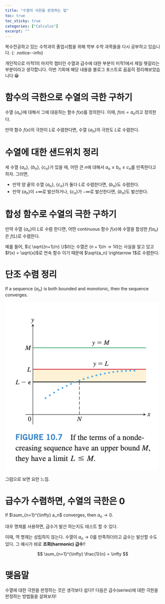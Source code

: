```yaml
---
title: "수열의 극한을 판정하는 법"
toc: true
toc_sticky: true
categories: ["Calculus"]
excerpt: ""
---
```


복수전공하고 있는 수학과의 졸업시험을 위해 학부 수학 과목들을 다시 공부하고 있습니다.
{: .notice--info}

개인적으로 미적1의 마지막 챕터인 수열과 급수에 대한 부분이 미적1에서 제일 헷갈리는 부분이라고 생각합니다. 이번 기회에 해당 내용을 블로그 포스트로 꼼꼼히 정리해보았습니다 😁

# 함수의 극한으로 수열의 극한 구하기

<div class="theorem" markdown="1">

수열 $\{ a_n \}$에 대해서 그에 대응하는 함수 $f(x)$를 정의한다. 이때, $f(n) = a_n$라고 정의한다.

만약 함수 $f(x)$의 극한이 $L$로 수렴한다면, 수열 $\{ a_n \}$의 극한도 $L$로 수렴한다.

</div>

# 수열에 대한 샌드위치 정리

<div class="theorem" markdown="1">

세 수열 $\{ a_n \}$, $\{ b_n \}$, $\{ c_n \}$가 있을 때, 어떤 큰 $n$에 대해서 $a_n \le b_n \le c_n$를 만족한다고 하자. 그러면,

- 만약 양 끝의 수열 $\{ a_n \}$, $\{ c_n \}$가 둘다 $L$로 수렴한다면, $\{ b_n \}$도 수렴한다.
- 만약 $\{ a_n \}$이 $+\infty$로 발산하거나, $\{ c_n \}$가 $-\infty$로 발산한다면, $\{ b_n \}$도 발산한다.

</div>

# 합성 함수로 수열의 극한 구하기

<div class="theorem" markdown="1">

만약 수열 $\{ a_n \}$이 $L$로 수렴 한다면, 어떤 continuous 함수 $f(x)$에 수열을 합성한 $f(a_n)$은 $f(L)$로 수렴한다.

</div>

예를 들어, $\{ \sqrt{(n+1)/n} \}$라는 수열은 $(n+1)/n \rightarrow 1$라는 사실을 알고 있고 $f(x) = \sqrt{x}$로 연속 함수 이기 때문에 $\sqrt{a_n} \rightarrow 1$로 수렴한다.

# 단조 수렴 정리

<div class="theorem" markdown="1">

If a sequence $\{ a_n \}$ is both bounded and monotonic, then the sequence converges.

</div>

![](/images/mathematics/calculus/monotonic-convergence-theorem.png)

그럼으로 보면 요런 느낌.

# 급수가 수렴하면, 수열의 극한은 0

<div class="theorem" markdown="1">

If $\sum_{n=1}^{\infty} a_n$ converges, then $a_n \rightarrow 0$.

</div>

대우 명제를 사용하면, 급수가 발산 하는지도 테스트 할 수 있다.

이때, 역 명제는 성립하지 않는다. <span class="red">수열이 $a_n \rightarrow 0$를 만족하더라고 급수는 발산할 수도 있다.</span> 그 예시가 바로 **조화(harmonic) 급수**!!

$$
\sum_{n=1}^{\infty} \frac{1}{n} = \infty
$$



# 맺음말

수열에 대한 극한을 판정하는 것은 생각보다 쉽다!! 다음은 급수(series)에 대한 극한을 판정하는 방법들을 살펴보자!
